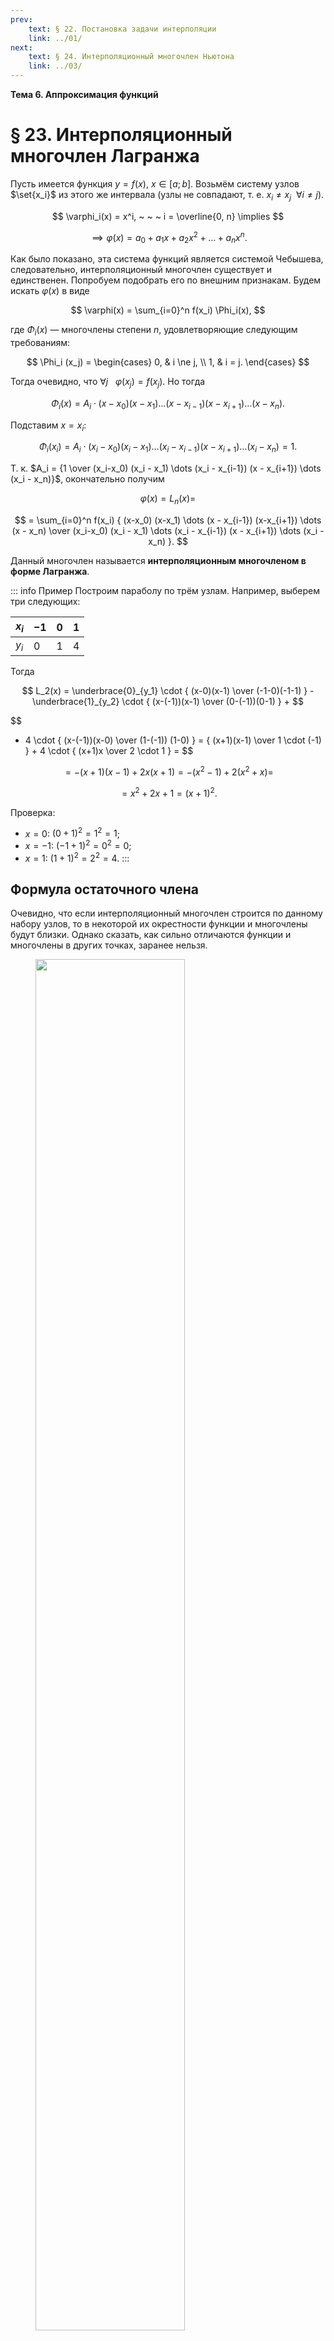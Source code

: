 ```yaml
---
prev:
    text: § 22. Постановка задачи интерполяции
    link: ../01/
next:
    text: § 24. Интерполяционный многочлен Ньютона
    link: ../03/
---
```


**Тема 6. Аппроксимация функций**

# § 23. Интерполяционный многочлен Лагранжа

Пусть имеется функция $y = f(x)$, $x \in [a; b]$. Возьмём систему узлов $\set{x_i}$ из этого же интервала (узлы не совпадают, т. е. $x_i \ne x_j ~ ~ \forall i \ne j$).

$$
\varphi_i(x) = x^i, ~ ~ ~ i = \overline{0, n} \implies
$$

$$
\implies \varphi(x) = a_0 + a_1 x + a_2 x^2 + \dots + a_n x^n.
$$

Как было показано, эта система функций является системой Чебышева, следовательно, интерполяционный многочлен существует и единственен. Попробуем подобрать его по внешним признакам. Будем искать $\varphi(x)$ в виде

$$
\varphi(x) = \sum_{i=0}^n f(x_i) \Phi_i(x),
$$

где $\Phi_i(x)$ — многочлены степени $n$, удовлетворяющие следующим требованиям:

$$
\Phi_i (x_j) = \begin{cases}
0, & i \ne j, \\
1, & i = j.
\end{cases}
$$

Тогда очевидно, что $\forall j ~ ~ ~ \varphi(x_j) = f(x_j)$. Но тогда

$$
\Phi_i(x) = A_i \cdot (x-x_0) (x-x_1) \dots (x - x_{i-1}) (x-x_{i+1}) \dots (x - x_n).
$$

Подставим $x = x_i$:

$$
\Phi_i(x_i) = A_i \cdot (x_i-x_0) (x_i - x_1) \dots (x_i - x_{i-1}) (x - x_{i+1}) \dots (x_i - x_n) = 1.
$$

Т. к. $A_i = {1 \over (x_i-x_0) (x_i - x_1) \dots (x_i - x_{i-1}) (x - x_{i+1}) \dots (x_i - x_n)}$, окончательно получим

$$
\varphi(x) = L_n(x) =
$$

$$
= \sum_{i=0}^n f(x_i) { (x-x_0) (x-x_1) \dots (x - x_{i-1}) (x-x_{i+1}) \dots (x - x_n) \over (x_i-x_0) (x_i - x_1) \dots (x_i - x_{i-1}) (x - x_{i+1}) \dots (x_i - x_n) }.
$$

Данный многочлен называется **интерполяционным многочленом в форме Лагранжа**.

::: info Пример
Построим параболу по трём узлам. Например, выберем три следующих:

| $x_i$ | $-1$ | $0$ | $1$ |
|-|-|-|-|
| $y_i$ | $0$ | $1$ | $4$ |

Тогда

$$
L_2(x) = \underbrace{0}_{y_1} \cdot { (x-0)(x-1) \over (-1-0)(-1-1) } - \underbrace{1}_{y_2} \cdot { (x-(-1))(x-1) \over (0-(-1))(0-1) } +
$$

$$
+ 4 \cdot { (x-(-1))(x-0) \over (1-(-1)) (1-0) } =
{ (x+1)(x-1) \over 1 \cdot (-1) } + 4 \cdot { (x+1)x \over 2 \cdot 1 } = 
$$

$$
= -(x+1)(x-1) + 2x(x+1) = -(x^2-1) + 2(x^2 + x) =
$$

$$
= x^2 + 2x + 1 = (x+1)^2.
$$

Проверка:
* $x = 0$: $(0 + 1)^2 = 1^2 = 1$;
* $x = -1$: $(-1 + 1)^2 = 0^2 = 0$;
* $x = 1$: $(1 + 1)^2 = 2^2 = 4$.
:::

## Формула остаточного члена

Очевидно, что если интерполяционный многочлен строится по данному набору узлов, то в некоторой их окрестности функции и многочлены будут близки. Однако сказать, как сильно отличаются функции и многочлены в других точках, заранее нельзя.

<figure>
    <img src="/media/images/IMG_20250521_222649_219.jpg" width="75%" />
</figure>

($L_n(x)$ — многочлен Лагранжа)

Чтобы оценить поведение многочлена между узлами, рассмотрим разность

$$
R_n(x) = f(x) - L_n(x),
$$

которую назовём **остаточным членом интерполирования**.

Попробуем получить для неё аналитическое выражение. Пусть $f(x)$ непрерывна и $n+1$ раз дифференцируема на отрезке $[a;b]$. Введём следующую функцию:

$$
\varphi(z) = f(z) - L_n(z) = K(z - x_0)(z - x_1) \dots (z - x_n),
$$

где $x_0, ..., x_n$ — узлы интерполирования, $K$ — константа (по переменной $z$), $z$ — некоторая переменная, $z \in [a; b]$.

Значение $K$ выберем из условия $\varphi(x) = 0$. Следовательно,

$$
f(x) - L_n(x) - K(x - x_0)(x - x_1)\dots(x - x_n) = 0.
$$

Тогда $K$ равняется

$$
K = {f(x) - L_n(x) \over w(x)},
$$

где $w(x) = (x-x_0)\dots(x-x_n)$.

Тогда $\varphi(z) = 0$ при $z=x$ и $z = x_i$, $i = \overline{0,n}$.

Следовательно, $\varphi(z)$ имеет по крайней мере $n+2$ нуля на $[a;b]$.

Из первого семестра математического анализа известна *теорема Ролля*:

::: info ТЕОРЕМА РОЛЛЯ
Пусть функция $f(x)$ непрерывна на отрезке $[a;b]$ и дифференцируема внутри него. Если она принимает на краях отрезка одинаковые значения (т. е. $f(a) = f(b)$), то внутри отрезка всегда существует точка $\xi$ такая, что $f(\xi) = 0$.
:::

В нашем случае $\varphi'(z)$ имеет $n+1$ нуль. Соответственно, $\varphi''(z)$ имеет $n$ нулей, и т. д. Таким образом, $\varphi^{(n+1)}(z)$ имеет 1 нуль, т. е.
$$
\exists z = \xi: ~ \varphi^{(n+1)}(\xi) = 0, ~ ~ ~ \xi \in [a;b].
$$

$$
\varphi(z) = f(z) - L_n(z) - K(z-x_0)(z-x_1)\dots(z-x_n)
$$

$$
\implies \varphi^{(n+1)}(z) = f^{(n+1)}(z) + 0 - K(n+1)! = f^{(n+1)} - K(n+1)!.
$$

Т. к. $\varphi^{(n+1)}(\xi) = 0$, то $f^{(n+1)}(\xi) - K(n+1)! = 0$, откуда
$$
K = { f^{(n+1)}(\xi) \over (n+1)! }.
$$

Мы уже получили, что, с другой стороны,

$$
K = {f(x) - L_n(x) \over w(x)},
$$

следовательно,

$$
R_n(x) = f(x) - L_n(x) = { f^{(n+1)}(\xi) \over (n+1)! } (x-x_0)(x-x_1)\dots(x-x_n),
$$

где $\xi \in [a;b]$.

Последнее выражение называется **формулой остаточного члена для интерполяционного многочлена Лагранжа**.

::: info ЗАМЕЧАНИЕ
Напрямую данной формулой пользоваться нельзя, поэтому вместо неё используют оценку

$$
|R_n(x)| \le { M_{n+1} \over (n+1)! } |(x-x_0)\dots(x-x_n)|,
$$

где $M_{n+1} = \max |f^{(n+1)}(x)|$ на $x \in [a;b]$.
:::

::: info ПРИМЕР
Построить многочлен Лагранжа второго порядка для функции $f(x) = \sin x$ по следующщим узлам:
| $\boldsymbol{x_i}$ | $\boldsymbol{0}$ | $\boldsymbol{\pi/6}$ | $\boldsymbol{\pi/2}$ |
|-|-|-|-|
| $\boldsymbol{y_i}$ | $0$ | $1/2$ | $1$ |

Найти $L_2(\pi/3)$, оценить погрешность интегрирования.

*Решение.* Сначала посчитаем сам многочлен по формуле
$$
L_n(x) = \sum_{i=1}^n f(x_i) { (x-x_0)(x-x_1)\dots(x-x_{i-1})(x-x_{i+1})\dots(x-x_n) \over (x_i-x_0)(x_i-x_1)\dots(x_i-x_{i-1})(x_i-x_{i+1})\dots(x_i-x_n) }.
$$

Поскольку $n=2$, получаем
$$
L_2(x) = 0 \cdot { (x-\pi/6)(x-\pi/2) \over (0-\pi/6)(0-\pi/2) } + {1 \over 2} \cdot { (x-0)(x-\pi/2) \over (\pi/6-0)(\pi/6-\pi/2) } +
$$
$$
+ 1 \cdot { (x-0)(x-\pi/6) \over (\pi/2-0)(\pi/2-\pi/6) } = {1 \over 2} { x(x-\pi/2) \over \pi/6(\pi/6-\pi/2) } + { x(x-\pi/6) \over \pi/2 (\pi/2-\pi/6) } =
$$
$$
= \dots = {x \over \pi^2} \left(-3 + {7 \over 2}\pi\right).
$$

Найдём $L_2(\pi/2)$:

$$
L_2(\pi/3) = {1 \over 3\pi}\left( -\pi + {7 \over 2} \pi \right) = {1 \over 3\pi} \cdot {5 \over 2}\pi = {5 \over 6} = 8,833...
$$

Мы знаем, что $\sin {\pi/3} = \sqrt{3}/2 \approx 8,666$.

Видно, что $R_2(x) \approx 0,03$.

Попробуем посчитать остаточный член $R_2(x)$ через оценку:

$$
|R_2(x)| \le { \max\limits_{x \in [0; \pi/2]} |f'''(x)| \over 3! } \cdot \left| x(x-\pi/6)(x-\pi/2) \right| =
$$
$$
= { \max\limits_{x\in[0;\pi/2]} |-\cos x| \over 6 } \cdot |x(x-\pi/6)(x-\pi/2)|.
$$

$$
\left|R_2\left({\pi \over 3}\right)\right| \le {1 \over 6} \cdot \left| {\pi \over 3} \left({\pi \over 3}-{\pi \over 6}\right) \left( {\pi \over 3} - {\pi \over 2} \right) \right| = {\pi^3 \over 640} \approx 0,048.
$$
:::

**Замечание:** можно показать, что рост числа узлов не всегда повышает точность интерполирования.